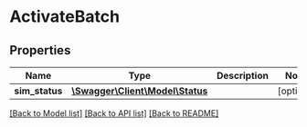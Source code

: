# ActivateBatch

## Properties
Name | Type | Description | Notes
------------ | ------------- | ------------- | -------------
**sim_status** | [**\Swagger\Client\Model\Status**](Status.md) |  | [optional] 

[[Back to Model list]](../../README.md#documentation-for-models) [[Back to API list]](../../README.md#documentation-for-api-endpoints) [[Back to README]](../../README.md)

